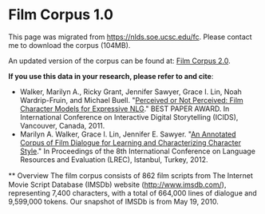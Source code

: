 # Film Corpus 1.0
This page was migrated from https://nlds.soe.ucsc.edu/fc. Please contact me to download the corpus (104MB).

An updated version of the corpus can be found at: [Film Corpus 2.0](https://github.com/zhichaohu/film-corpus-2).

**If you use this data in your research, please refer to and cite**:

* Walker, Marilyn A., Ricky Grant, Jennifer Sawyer, Grace I. Lin, Noah Wardrip-Fruin, and Michael Buell. "[Perceived or Not Perceived: Film Character Models for Expressive NLG](http://citeseerx.ist.psu.edu/viewdoc/download?doi=10.1.1.380.9026&rep=rep1&type=pdf)." BEST PAPER AWARD. In International Conference on Interactive Digital Storytelling (ICIDS), Vancouver, Canada, 2011.
* Marilyn A. Walker, Grace I. Lin, Jennifer E. Sawyer. "[An Annotated Corpus of Film Dialogue for Learning and Characterizing Character Style](http://www.lrec-conf.org/proceedings/lrec2012/pdf/1114_Paper.pdf)." In Proceedings of the 8th International Conference on Language Resources and Evaluation (LREC), Istanbul, Turkey, 2012.


** Overview
The film corpus consists of 862 ﬁlm scripts from The Internet Movie Script Database (IMSDb) website (http://www.imsdb.com/), representing 7,400 characters, with a total of 664,000 lines of dialogue and 9,599,000 tokens. Our snapshot of IMSDb is from May 19, 2010. 
